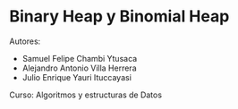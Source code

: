 # Binary Heap y Binomial Heap
Autores:
 * Samuel Felipe Chambi Ytusaca
 * Alejandro Antonio Villa Herrera
 * Julio Enrique Yauri Ituccayasi

Curso:
Algoritmos y estructuras de Datos
